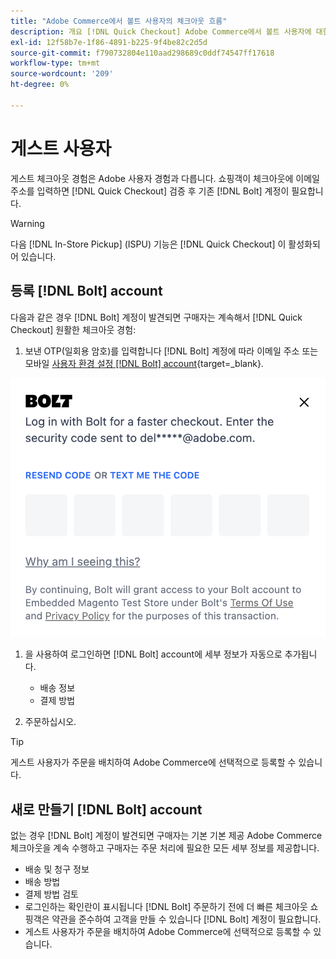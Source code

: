 ```yaml
---
title: "Adobe Commerce에서 볼트 사용자의 체크아웃 흐름"
description: 개요 [!DNL Quick Checkout] Adobe Commerce에서 볼트 사용자에 대한 흐름.
exl-id: 12f58b7e-1f86-4891-b225-9f4be82c2d5d
source-git-commit: f790732804e110aad298689c0ddf74547ff17618
workflow-type: tm+mt
source-wordcount: '209'
ht-degree: 0%

---
```


# 게스트 사용자

게스트 체크아웃 경험은 Adobe 사용자 경험과 다릅니다. 쇼핑객이 체크아웃에 이메일 주소를 입력하면 [!DNL Quick Checkout] 검증 후 기존 [!DNL Bolt] 계정이 필요합니다.

>[!WARNING]
>
> 다음 [!DNL In-Store Pickup] (ISPU) 기능은 [!DNL Quick Checkout] 이 활성화되어 있습니다.

## 등록 [!DNL Bolt] account

다음과 같은 경우 [!DNL Bolt] 계정이 발견되면 구매자는 계속해서 [!DNL Quick Checkout] 원활한 체크아웃 경험:

1. 보낸 OTP(일회용 암호)를 입력합니다 [!DNL Bolt] 계정에 따라 이메일 주소 또는 모바일 [사용자 환경 설정 [!DNL Bolt] account](https://help.bolt.com/shoppers/account/account-settings/#how-to-set-preferred-login-method){target=_blank}.

![OTP 팝업](assets/new-logo-otp-email.png)

1. 을 사용하여 로그인하면 [!DNL Bolt] account에 세부 정보가 자동으로 추가됩니다.

   - 배송 정보
   - 결제 방법

1. 주문하십시오.

>[!TIP]
>
> 게스트 사용자가 주문을 배치하여 Adobe Commerce에 선택적으로 등록할 수 있습니다.

## 새로 만들기 [!DNL Bolt] account

없는 경우 [!DNL Bolt] 계정이 발견되면 구매자는 기본 기본 제공 Adobe Commerce 체크아웃을 계속 수행하고 구매자는 주문 처리에 필요한 모든 세부 정보를 제공합니다.

- 배송 및 청구 정보
- 배송 방법
- 결제 방법 검토
- 로그인하는 확인란이 표시됩니다 [!DNL Bolt] 주문하기 전에 더 빠른 체크아웃 쇼핑객은 약관을 준수하여 고객을 만들 수 있습니다 [!DNL Bolt] 계정이 필요합니다.
- 게스트 사용자가 주문을 배치하여 Adobe Commerce에 선택적으로 등록할 수 있습니다.
